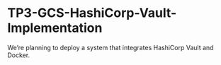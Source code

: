 # TP3-GCS-HashiCorp-Vault-Implementation
We’re planning to deploy a system that integrates HashiCorp Vault and Docker.
